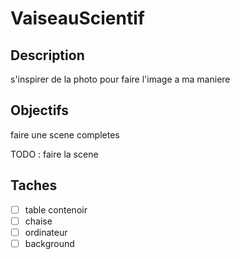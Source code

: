 # VaiseauScientif 

## Description

s'inspirer de la photo pour faire l'image a ma maniere

## Objectifs

faire une scene completes

TODO : faire la scene

## Taches

- [ ] table contenoir
- [ ] chaise
- [ ] ordinateur
- [ ] background